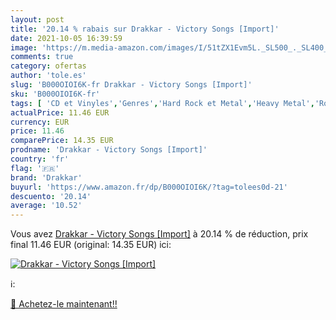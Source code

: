 ```yaml
---
layout: post
title: '20.14 % rabais sur Drakkar - Victory Songs [Import]'
date: 2021-10-05 16:39:59
image: 'https://m.media-amazon.com/images/I/51tZX1Evm5L._SL500_._SL400_.jpg'
comments: true
category: ofertas
author: 'tole.es'
slug: 'B000OIOI6K-fr Drakkar - Victory Songs [Import]'
sku: 'B000OIOI6K-fr'
tags: [ 'CD et Vinyles','Genres','Hard Rock et Metal','Heavy Metal','Rock','drakkar', ]
actualPrice: 11.46 EUR
currency: EUR
price: 11.46
comparePrice: 14.35 EUR
prodname: 'Drakkar - Victory Songs [Import]'
country: 'fr'
flag: '🇫🇷'
brand: 'Drakkar'
buyurl: 'https://www.amazon.fr/dp/B000OIOI6K/?tag=tolees0d-21'
descuento: '20.14'
average: '10.52'
---
```


Vous avez [Drakkar - Victory Songs [Import]](https://www.amazon.fr/dp/B000OIOI6K/?tag=tolees0d-21)  à  20.14 % de réduction, prix final  11.46 EUR (original: 14.35 EUR) ici:

[![Drakkar - Victory Songs [Import]](https://m.media-amazon.com/images/I/51tZX1Evm5L._SL500_._SL400_.jpg)](https://www.amazon.fr/dp/B000OIOI6K/?tag=tolees0d-21)

ℹ️:


[🛒 Achetez-le maintenant!!](https://www.amazon.fr/dp/B000OIOI6K/?tag=tolees0d-21)
